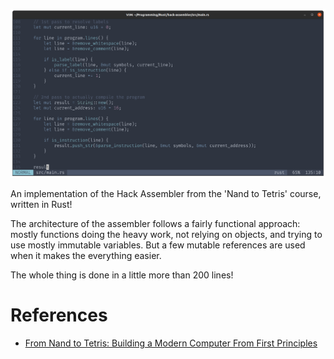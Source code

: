 ![](https://raw.githubusercontent.com/writeonlycode/hack-assembler/main/Screenshot%20from%202024-07-30%2012-34-28.png)

An implementation of the Hack Assembler from the 'Nand to Tetris' course,
written in Rust!

The architecture of the assembler follows a fairly functional approach: mostly
functions doing the heavy work, not relying on objects, and trying to use
mostly immutable variables. But a few mutable references are used when it makes
the everything easier.

The whole thing is done in a little more than 200 lines!

# References

- [From Nand to Tetris: Building a Modern Computer From First Principles](https://www.nand2tetris.org/)
